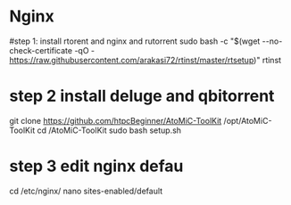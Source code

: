 # Nginx
#step 1: install rtorent and nginx and rutorrent
sudo bash -c "$(wget --no-check-certificate -qO - https://raw.githubusercontent.com/arakasi72/rtinst/master/rtsetup)"
rtinst
# step 2 install deluge and qbitorrent
git clone https://github.com/htpcBeginner/AtoMiC-ToolKit /opt/AtoMiC-ToolKit
 cd /AtoMiC-ToolKit
 sudo bash setup.sh
 # step 3 edit nginx defau
  cd /etc/nginx/
   nano sites-enabled/default
   
